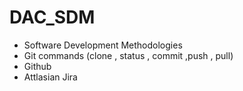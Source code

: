 # DAC_SDM

* Software Development Methodologies 
* Git commands (clone , status , commit ,push , pull)
* Github
* Attlasian Jira
  
